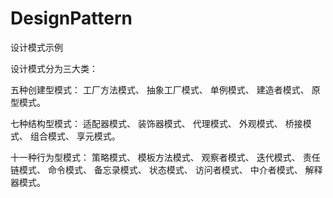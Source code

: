 # DesignPattern
设计模式示例


设计模式分为三大类：

五种创建型模式：
工厂方法模式、
抽象工厂模式、
单例模式、
建造者模式、
原型模式。

七种结构型模式：
适配器模式、
装饰器模式、
代理模式、
外观模式、
桥接模式、
组合模式、
享元模式。

十一种行为型模式：
策略模式、
模板方法模式、
观察者模式、
迭代模式、
责任链模式、
命令模式、
备忘录模式、
状态模式、
访问者模式、
中介者模式、
解释器模式。
